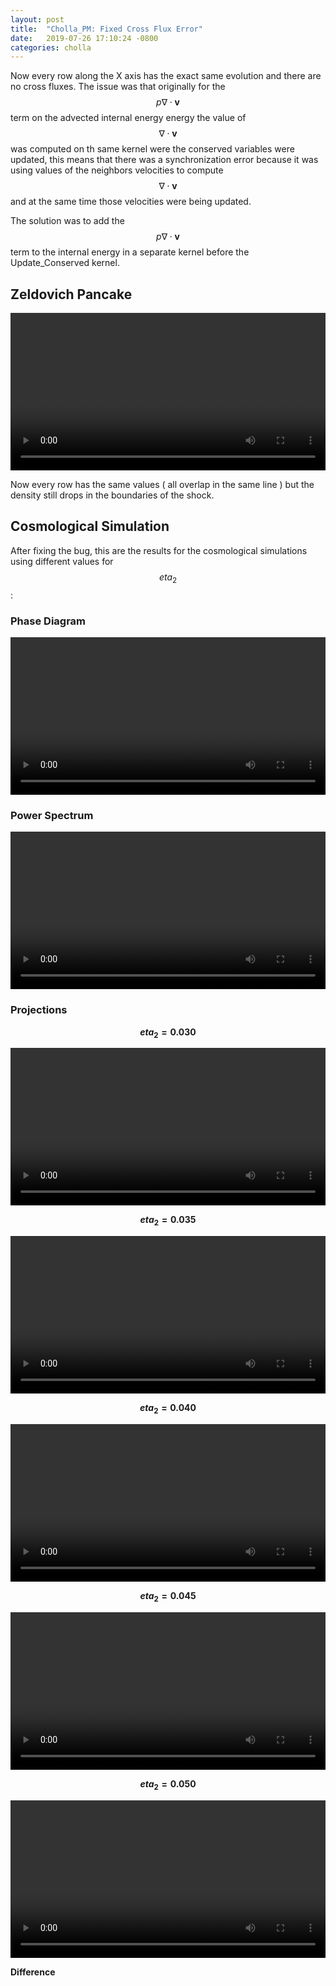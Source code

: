 ```yaml
---
layout: post
title:  "Cholla_PM: Fixed Cross Flux Error"
date:   2019-07-26 17:10:24 -0800
categories: cholla
---
```



Now every row along the X axis has the exact same evolution and there are no cross fluxes. The issue was that originally for the $$p \nabla \cdot \mathbf{v} $$ term on the advected internal energy energy the value of  $$ \nabla \cdot \mathbf{v} $$  was computed on th same kernel were the conserved variables were updated, this means that there was a synchronization error because it was using values of the neighbors velocities to compute  $$ \nabla \cdot \mathbf{v} $$ and at the same time those velocities were being updated. 

The solution was to add the  $$p \nabla \cdot \mathbf{v} $$ term to the internal energy in a separate kernel before the Update_Conserved kernel.


## Zeldovich Pancake 

<div style="text-align: center">
<video src="{{ site.url }}assets/videos/zeldovich_fixed_cross_flux.mp4" width="100%"  height="auto" controls preload> </video>
</div>

Now every row has the same values ( all overlap in the same line ) but the density still drops in the boundaries of the shock.

## Cosmological Simulation 

After fixing the bug, this are the results for the cosmological simulations using different values for $$eta_2$$:

### Phase Diagram 

<div style="text-align: center">
<video src="{{ site.url }}assets/videos/phase_diagram_new_eta2.mp4" width="100%"  height="auto" controls preload> </video>
</div>


### Power Spectrum

<div style="text-align: center">
<video src="{{ site.url }}assets/videos/ps_128_eta2_new.mp4" width="100%"  height="auto" controls preload> </video>
</div>

### Projections

**$$eta_2 = 0.030 $$**
<div style="text-align: center">
<video src="{{ site.url }}assets/videos/chemistry_128_eta2_0.030.mp4" width="100%"  height="auto" controls preload> </video>
</div>

**$$eta_2 = 0.035 $$**
<div style="text-align: center">
<video src="{{ site.url }}assets/videos/chemistry_128_eta2_0.035.mp4" width="100%"  height="auto" controls preload> </video>
</div>

**$$eta_2 = 0.040 $$**
<div style="text-align: center">
<video src="{{ site.url }}assets/videos/chemistry_128_eta2_0.040.mp4" width="100%"  height="auto" controls preload> </video>
</div>

**$$eta_2 = 0.045 $$**
<div style="text-align: center">
<video src="{{ site.url }}assets/videos/chemistry_128_eta2_0.045.mp4" width="100%"  height="auto" controls preload> </video>
</div>

**$$eta_2 = 0.050 $$**
<div style="text-align: center">
<video src="{{ site.url }}assets/videos/chemistry_128_eta2_0.050.mp4" width="100%"  height="auto" controls preload> </video>
</div>

**Difference**

